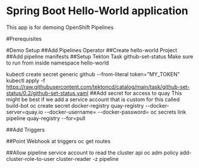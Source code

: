 # Spring Boot Hello-World application
This app is for demoing OpenShift Pipelines

#Prerequisites


#Demo Setup
##Add Pipelines Operator
##Create hello-world Project
##Add pipeline manifests
##Setup Tekton Task github-set-status
Make sure to run from inside namespace hello-world

kubectl create secret generic github --from-literal token="MY_TOKEN" 
kubectl apply -f https://raw.githubusercontent.com/tektoncd/catalog/main/task/github-set-status/0.2/github-set-status.yaml
##Add secret for access to quay
This might be best if we add a service account that is custom for this called build-bot
oc create secret docker-registry quay-registry --docker-server=quay.io --docker-username=<username> --docker-password=<password>
oc secrets link pipeline quay-registry --for=pull

##Add Triggers

##Point Webhook at triggers
oc get routes

##Allow pipeline service account to read the cluster api
oc adm policy add-cluster-role-to-user cluster-reader -z pipeline